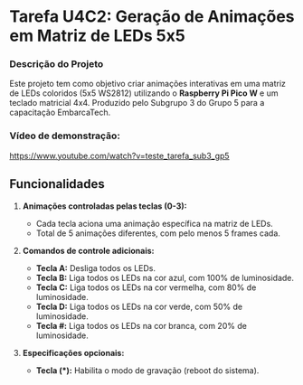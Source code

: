 

# Tarefa U4C2: Geração de Animações em Matriz de LEDs 5x5

### Descrição do Projeto
Este projeto tem como objetivo criar animações interativas em uma matriz de LEDs coloridos (5x5 WS2812) utilizando o **Raspberry Pi Pico W** e um teclado matricial 4x4. Produzido pelo Subgrupo 3 do Grupo 5 para a capacitação EmbarcaTech.

### Vídeo de demonstração:

https://www.youtube.com/watch?v=teste_tarefa_sub3_gp5


## Funcionalidades
1. **Animações controladas pelas teclas (0-3):**
   - Cada tecla aciona uma animação específica na matriz de LEDs.
   - Total de 5 animações diferentes, com pelo menos 5 frames cada.

2. **Comandos de controle adicionais:**
   - **Tecla A:** Desliga todos os LEDs.
   - **Tecla B:** Liga todos os LEDs na cor azul, com 100% de luminosidade.
   - **Tecla C:** Liga todos os LEDs na cor vermelha, com 80% de luminosidade.
   - **Tecla D:** Liga todos os LEDs na cor verde, com 50% de luminosidade.
   - **Tecla #:** Liga todos os LEDs na cor branca, com 20% de luminosidade.

3. **Especificações opcionais:**
   - **Tecla (*):** Habilita o modo de gravação (reboot do sistema).
